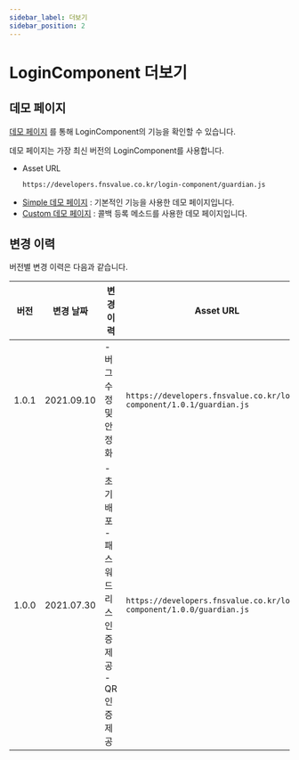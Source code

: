 ```yaml
---
sidebar_label: 더보기
sidebar_position: 2
---
```

# LoginComponent 더보기

## 데모 페이지

[데모 페이지](https://developers.fnsvalue.co.kr/login-component/demo/)
를 통해 LoginComponent의 기능을 확인할 수 있습니다.

데모 페이지는 가장 최신 버전의 LoginComponent를 사용합니다.
- Asset URL
  ```
  https://developers.fnsvalue.co.kr/login-component/guardian.js
  ```
- [Simple 데모 페이지](https://developers.fnsvalue.co.kr/login-component/demo/simple.html)
  : 기본적인 기능을 사용한 데모 페이지입니다.
- [Custom 데모 페이지](https://developers.fnsvalue.co.kr/login-component/demo/custom.html)
  : 콜백 등록 메소드를 사용한 데모 페이지입니다.

## 변경 이력
버전별 변경 이력은 다음과 같습니다.

|버전|변경 날짜|변경 이력|Asset URL|
|---|---|---|---|
|1.0.1| 2021.09.10 | - 버그 수정 및 안정화 | `https://developers.fnsvalue.co.kr/login-component/1.0.1/guardian.js` |
|1.0.0| 2021.07.30 | - 초기 배포<br/>- 패스워드 리스 인증 제공<br/> - QR 인증 제공 | `https://developers.fnsvalue.co.kr/login-component/1.0.0/guardian.js` |
